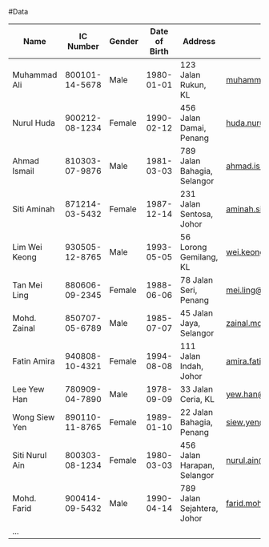 #Data

| Name               | IC Number    | Gender | Date of Birth | Address                     | Email                        |
|--------------------|--------------|--------|---------------|-----------------------------|------------------------------|
| Muhammad Ali       | 800101-14-5678 | Male   | 1980-01-01    | 123 Jalan Rukun, KL         | muhammad.ali@email.com       |
| Nurul Huda         | 900212-08-1234 | Female | 1990-02-12    | 456 Jalan Damai, Penang      | huda.nurul@email.com         |
| Ahmad Ismail       | 810303-07-9876 | Male   | 1981-03-03    | 789 Jalan Bahagia, Selangor | ahmad.ismail@email.com       |
| Siti Aminah        | 871214-03-5432 | Female | 1987-12-14    | 231 Jalan Sentosa, Johor    | aminah.siti@email.com         |
| Lim Wei Keong      | 930505-12-8765 | Male   | 1993-05-05    | 56 Lorong Gemilang, KL      | wei.keong@email.com           |
| Tan Mei Ling       | 880606-09-2345 | Female | 1988-06-06    | 78 Jalan Seri, Penang        | mei.ling@email.com            |
| Mohd. Zainal       | 850707-05-6789 | Male   | 1985-07-07    | 45 Jalan Jaya, Selangor      | zainal.mohd@email.com         |
| Fatin Amira        | 940808-10-4321 | Female | 1994-08-08    | 111 Jalan Indah, Johor      | amira.fatin@email.com         |
| Lee Yew Han        | 780909-04-7890 | Male   | 1978-09-09    | 33 Jalan Ceria, KL          | yew.han@email.com             |
| Wong Siew Yen      | 890110-11-8765 | Female | 1989-01-10    | 22 Jalan Bahagia, Penang    | siew.yen@email.com            |
| Siti Nurul Ain     | 800303-08-1234 | Female | 1980-03-03    | 456 Jalan Harapan, Selangor | nurul.ain@email.com           |
| Mohd. Farid        | 900414-09-5432 | Male   | 1990-04-14    | 789 Jalan Sejahtera, Johor  | farid.mohd@email.com          |
| ...

